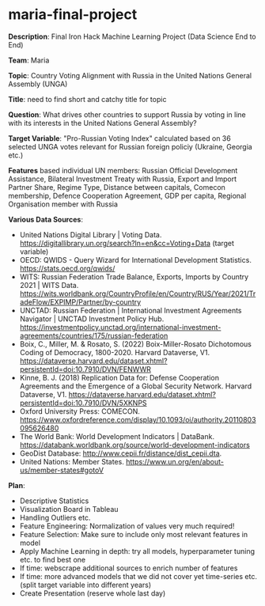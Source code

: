 # maria-final-project

**Description**: Final Iron Hack Machine Learning Project (Data Science End to End)

**Team**: Maria

**Topic**: Country Voting Alignment with Russia in the United Nations General Assembly (UNGA) 

**Title**: need to find short and catchy title for topic

**Question**: What drives other countries to support Russia by voting in line with its interests in the United Nations General Assembly? 

**Target Variable**: "Pro-Russian Voting Index" calculated based on 36 selected UNGA votes relevant for Russian foreign policiy (Ukraine, Georgia etc.) 

**Features** based individual UN members: Russian Official Development Assistance, Bilateral Investment Treaty with Russia, Export and Import Partner Share, Regime Type, Distance between capitals, Comecon membership, Defence Cooperation Agreement, GDP per capita, Regional Organisation member with Russia 

**Various Data Sources**: 
- United Nations Digital Library | Voting Data. https://digitallibrary.un.org/search?ln=en&cc=Voting+Data (target variable)
- OECD: QWIDS - Query Wizard for International Development Statistics. https://stats.oecd.org/qwids/
- WITS: Russian Federation Trade Balance, Exports, Imports by Country 2021 | WITS Data. https://wits.worldbank.org/CountryProfile/en/Country/RUS/Year/2021/TradeFlow/EXPIMP/Partner/by-country
- UNCTAD: Russian Federation | International Investment Agreements Navigator | UNCTAD Investment Policy Hub. https://investmentpolicy.unctad.org/international-investment-agreements/countries/175/russian-federation
- Boix, C., Miller, M. & Rosato, S. (2022) Boix-Miller-Rosato Dichotomous Coding of Democracy, 1800-2020. Harvard Dataverse, V1. https://dataverse.harvard.edu/dataset.xhtml?persistentId=doi:10.7910/DVN/FENWWR
- Kinne, B. J. (2018) Replication Data for: Defense Cooperation Agreements and the Emergence of a Global Security Network. Harvard Dataverse, V1. https://dataverse.harvard.edu/dataset.xhtml?persistentId=doi:10.7910/DVN/5XKNPS
- Oxford University Press: COMECON. https://www.oxfordreference.com/display/10.1093/oi/authority.20110803095626480
- The World Bank: World Development Indicators | DataBank. https://databank.worldbank.org/source/world-development-indicators
- GeoDist Database: http://www.cepii.fr/distance/dist_cepii.dta.
- United Nations: Member States. https://www.un.org/en/about-us/member-states#gotoV

**Plan**: 
- Descriptive Statistics
- Visualization Board in Tableau
- Handling Outliers etc.
- Feature Engineering: Normalization of values very much required!
- Feature Selection: Make sure to include only most relevant features in model
- Apply Machine Learning in depth: try all models, hyperparameter tuning etc. to find best one
- If time: webscrape additional sources to enrich number of features 
- If time: more advanced models that we did not cover yet time-series etc. (split target variable into different years)
- Create Presentation (reserve whole last day)
